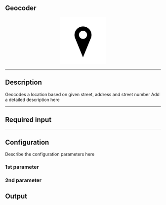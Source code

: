 ## Geocoder

<p align="center"> 
    <img src="icon.png" width="150px;" class="pe-image-documentation"/>
</p>

***

## Description

Geocodes a location based on given street, address and street number
Add a detailed description here

***

## Required input


***

## Configuration

Describe the configuration parameters here

### 1st parameter


### 2nd parameter

## Output